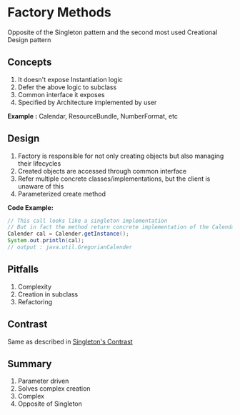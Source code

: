 # Factory Methods

Opposite of the Singleton pattern and the second most used Creational Design pattern

## Concepts
1. It doesn't expose Instantiation logic
2. Defer the above logic to subclass
3.  Common interface it exposes
4. Specified by Architecture implemented by user

**Example :**  Calendar, ResourceBundle, NumberFormat, etc

## Design
1. Factory is responsible for not only creating objects but also managing their lifecycles
2. Created objects are accessed through common interface
3. Refer multiple concrete classes/implementations, but the client is unaware of this
4. Parameterized create method

**Code Example:**
```java
// This call looks like a singleton implementation
// But in fact the method return concrete implementation of the Calendar class based on parameter passed.
Calender cal = Calender.getInstance();
System.out.println(cal);
// output : java.util.GregorianCalender
```

## Pitfalls
1. Complexity
2. Creation in subclass
3. Refactoring

## Contrast
Same as described in [Singleton's Contrast]() 

## Summary
1. Parameter driven
2. Solves complex creation
3. Complex
4. Opposite of Singleton